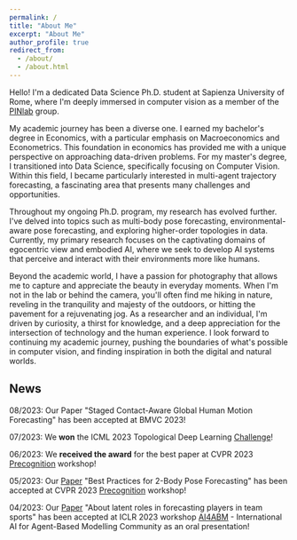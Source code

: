 ```yaml
---
permalink: /
title: "About Me"
excerpt: "About Me"
author_profile: true
redirect_from: 
  - /about/
  - /about.html
---
```


Hello! I'm a dedicated Data Science Ph.D. student at Sapienza University of Rome, where I'm deeply immersed in computer vision as a member of the [PINlab](https://www.pinlab.org/) group.

My academic journey has been a diverse one. I earned my bachelor's degree in Economics, with a particular emphasis on Macroeconomics and Econometrics. This foundation in economics has provided me with a unique perspective on approaching data-driven problems.
For my master's degree, I transitioned into Data Science, specifically focusing on Computer Vision. Within this field, I became particularly interested in multi-agent trajectory forecasting, a fascinating area that presents many challenges and opportunities.

Throughout my ongoing Ph.D. program, my research has evolved further. I've delved into topics such as multi-body pose forecasting, environmental-aware pose forecasting, and exploring higher-order topologies in data. Currently, my primary research focuses on the captivating domains of egocentric view and embodied AI, where we seek to develop AI systems that perceive and interact with their environments more like humans.

Beyond the academic world, I have a passion for photography that allows me to capture and appreciate the beauty in everyday moments. When I'm not in the lab or behind the camera, you'll often find me hiking in nature, reveling in the tranquility and majesty of the outdoors, or hitting the pavement for a rejuvenating jog.
As a researcher and an individual, I'm driven by curiosity, a thirst for knowledge, and a deep appreciation for the intersection of technology and the human experience. I look forward to continuing my academic journey, pushing the boundaries of what's possible in computer vision, and finding inspiration in both the digital and natural worlds.

## News

08/2023: Our Paper "Staged Contact-Aware Global Human Motion
Forecasting" has been accepted at BMVC 2023!

07/2023: We **won** the ICML 2023 Topological Deep Learning [Challenge](https://pyt-team.github.io/topomodelx/challenge/index.html)!

06/2023: We **received the award** for the best paper at CVPR 2023 [Precognition](https://sites.google.com/view/ieeecvf-cvpr2023-precognition/) workshop!

05/2023: Our [Paper](https://arxiv.org/abs/2304.05758) "Best Practices for 2-Body Pose Forecasting" has been accepted at CVPR 2023 [Precognition](https://sites.google.com/view/ieeecvf-cvpr2023-precognition/) workshop!

04/2023: Our [Paper](https://arxiv.org/abs/2304.08272) "About latent roles in forecasting players in team sports" has been accepted at ICLR 2023 workshop [AI4ABM](https://ai4abm.org/) - International AI for Agent-Based Modelling Community as an oral presentation!
